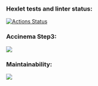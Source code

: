 ### Hexlet tests and linter status:
[![Actions Status](https://github.com/ArtemKaPetrakov/backend-project-46/workflows/hexlet-check/badge.svg)](https://github.com/ArtemKaPetrakov/backend-project-46/actions)

### Accinema Step3:

<a href="https://asciinema.org/a/N03VKaFEdBDAoQP2ixtS1520y" target="_blank"><img src="https://asciinema.org/a/N03VKaFEdBDAoQP2ixtS1520y.svg" /></a>


### Maintainability:

<a href="https://codeclimate.com/github/ArtemKaPetrakov/backend-project-46/maintainability"><img src="https://api.codeclimate.com/v1/badges/becfd8170718c27966bb/maintainability" /></a>